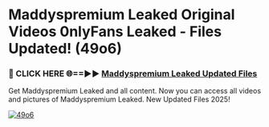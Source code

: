 # Maddyspremium Leaked Original Videos 0nlyFans Leaked - Files Updated! (49o6)

<h3>🔴 CLICK HERE 🌐==►► <a href="https://tinyurl.com/3hn5wdd3" rel="nofollow">Maddyspremium Leaked Updated Files</a></h3>

Get Maddyspremium Leaked and all content. Now you can access all videos and pictures of Maddyspremium Leaked. New Updated Files 2025!

[![49o6](https://i.imgur.com/4HnBqBT.gif)](https://tinyurl.com/3hn5wdd3)
